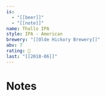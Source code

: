 ```yaml
---
is:
  - "[[beer]]"
  - "[[note]]"
name: Thallo IPA
style: IPA - American
brewery: "[[Olde Hickory Brewery]]"
abv: 7
rating: 🤞
last: "[[2018-06]]"
---
```

# Notes

